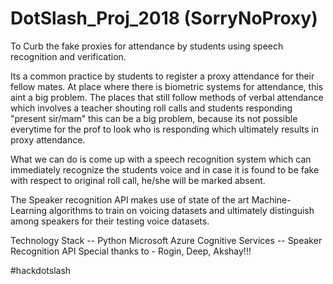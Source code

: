 # DotSlash_Proj_2018 (SorryNoProxy)
To Curb the fake proxies for attendance by students using speech recognition and verification.

Its a common practice by students to register a proxy attendance for their fellow mates. At place where there is biometric systems for attendance, this aint a big problem. The places that still follow methods of verbal attendance which involves a teacher shouting roll calls and students responding "present sir/mam" this can be a big problem, because its not possible everytime for the prof to look who is responding which ultimately results in proxy attendance. 

What we can do is come up with a speech recognition system which can immediately recognize the students voice and in case it is found to be fake with respect to original roll call, he/she will be marked absent. 

The Speaker recognition API makes use of state of the art Machine-Learning algorithms to train on voicing datasets and ultimately distinguish among speakers for their testing voice datasets.

Technology Stack -- Python
Microsoft Azure Cognitive Services -- Speaker Recognition API
Special thanks to - Rogin, Deep, Akshay!!! 

#hackdotslash
